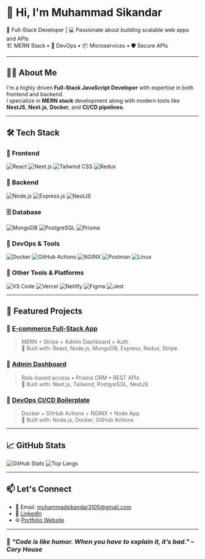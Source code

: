 # 👋 Hi, I'm Muhammad Sikandar

🚀 Full-Stack Developer | 💻 Passionate about building scalable web apps and APIs  
🏗️ MERN Stack • 🧰 DevOps • 📦 Microservices • 🛡️ Secure APIs

---

## 🧑‍💻 About Me

I'm a highly driven **Full-Stack JavaScript Developer** with expertise in both frontend and backend.  
I specialize in **MERN stack** development along with modern tools like **NestJS**, **Next.js**, **Docker**, and **CI/CD pipelines**.

---

## 🛠️ Tech Stack

### 🧩 Frontend
![React](https://img.shields.io/badge/-React-61DAFB?logo=react&logoColor=white&style=flat)
![Next.js](https://img.shields.io/badge/-Next.js-000000?logo=nextdotjs&style=flat)
![Tailwind CSS](https://img.shields.io/badge/-TailwindCSS-38B2AC?logo=tailwindcss&logoColor=white&style=flat)
![Redux](https://img.shields.io/badge/-Redux-764ABC?logo=redux&style=flat)

### 🧠 Backend
![Node.js](https://img.shields.io/badge/-Node.js-339933?logo=node.js&logoColor=white&style=flat)
![Express.js](https://img.shields.io/badge/-Express.js-000000?logo=express&style=flat)
![NestJS](https://img.shields.io/badge/-NestJS-E0234E?logo=nestjs&logoColor=white&style=flat)

### 🗄️ Database
![MongoDB](https://img.shields.io/badge/-MongoDB-47A248?logo=mongodb&logoColor=white&style=flat)
![PostgreSQL](https://img.shields.io/badge/-PostgreSQL-336791?logo=postgresql&logoColor=white&style=flat)
![Prisma](https://img.shields.io/badge/-Prisma-2D3748?logo=prisma&style=flat)

### 🐳 DevOps & Tools
![Docker](https://img.shields.io/badge/-Docker-2496ED?logo=docker&logoColor=white&style=flat)
![GitHub Actions](https://img.shields.io/badge/-GitHub%20Actions-2088FF?logo=githubactions&logoColor=white&style=flat)
![NGINX](https://img.shields.io/badge/-NGINX-009639?logo=nginx&logoColor=white&style=flat)
![Postman](https://img.shields.io/badge/-Postman-FF6C37?logo=postman&logoColor=white&style=flat)
![Linux](https://img.shields.io/badge/-Linux-FCC624?logo=linux&logoColor=black&style=flat)

### 🧰 Other Tools & Platforms
![VS Code](https://img.shields.io/badge/-VS%20Code-007ACC?logo=visualstudiocode&style=flat)
![Vercel](https://img.shields.io/badge/-Vercel-000000?logo=vercel&style=flat)
![Netlify](https://img.shields.io/badge/-Netlify-00C7B7?logo=netlify&logoColor=white&style=flat)
![Figma](https://img.shields.io/badge/-Figma-F24E1E?logo=figma&logoColor=white&style=flat)
![Jest](https://img.shields.io/badge/-Jest-C21325?logo=jest&logoColor=white&style=flat)

---

## 📂 Featured Projects

### 🔧 [E-commerce Full-Stack App](https://github.com/yourusername/ecommerce-app)
> MERN + Stripe + Admin Dashboard + Auth  
🧱 Built with: React, Node.js, MongoDB, Express, Redux, Stripe

### 🏢 [Admin Dashboard](https://github.com/yourusername/admin-dashboard)
> Role-based access • Prisma ORM • REST APIs  
🧱 Built with: Next.js, Tailwind, PostgreSQL, NestJS

### 📡 [DevOps CI/CD Boilerplate](https://github.com/yourusername/devops-template)
> Docker + GitHub Actions + NGINX + Node App  
🧱 Built with: Node.js, Docker, GitHub Actions

---

## 📈 GitHub Stats

![GitHub Stats](https://github-readme-stats.vercel.app/api?username=muhammadsikandar3105&show_icons=true&theme=radical)
![Top Langs](https://github-readme-stats.vercel.app/api/top-langs/?username=muhammadsikandar3105&layout=compact&theme=radical)

---

## 📫 Let's Connect

- 📧 Email: muhammadsikandar3105@gmail.com  
- 💼 [LinkedIn](https://www.linkedin.com/in/muhammad-sikandar-bb127a319/)  
- 🌐 [Portfolio Website](https://sikandardev.netlify.app)

---

### 🔖 *"Code is like humor. When you have to explain it, it’s bad." – Cory House*

